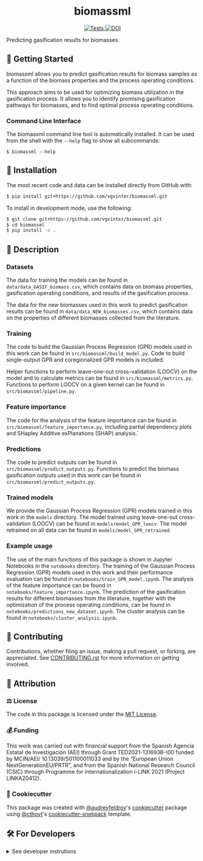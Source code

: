 <!--
<p align="center">
  <img src="https://github.com/vgvinter/biomassml/raw/main/docs/source/logo.png" height="150">
</p>
-->

<h1 align="center">
  biomassml
</h1>

<p align="center">
    <a href="https://github.com/vgvinter/biomassml/actions?query=workflow%3ATests">
        <img alt="Tests" src="https://github.com/vgvinter/biomassml/workflows/Tests/badge.svg" />
    </a>
    <!--
    <a href="https://github.com/cthoyt/cookiecutter-python-package">
        <img alt="Cookiecutter template from @cthoyt" src="https://img.shields.io/badge/Cookiecutter-python--package-yellow" /> 
    </a>
    -->
    <a href="https://zenodo.org/badge/latestdoi/455565709">
        <img src="https://zenodo.org/badge/455565709.svg" alt="DOI">
    </a>
</p>

Predicting gasification results for biomasses.

## 💪 Getting Started

biomassml allows you to predict gasification results for biomass samples as a function of the biomass properties and the process operating conditions.

This approach aims to be used for optimizing biomass utilization in the gasification process. It allows you to identify promising gasification pathways for biomasses, and to find optimal process operating conditions.

### Command Line Interface

The biomassml command line tool is automatically installed. It can
be used from the shell with the `--help` flag to show all subcommands:

```shell
$ biomassml --help
```

## 🚀 Installation

<!-- Uncomment this section after your first ``tox -e finish``
The most recent release can be installed from
[PyPI](https://pypi.org/project/biomassml/) with:

```bash
$ pip install biomassml
```
-->

The most recent code and data can be installed directly from GitHub with:

```bash
$ pip install git+https://github.com/vgvinter/biomassml.git
```

To install in development mode, use the following:

```bash
$ git clone git+https://github.com/vgvinter/biomassml.git
$ cd biomassml
$ pip install -e .
```

## :memo: Description

### Datasets

The data for training the models can be found in `data/data_GASIF_biomass.csv`, which contains data on biomass properties, gasification operating conditions, and results of the gasification process.

The data for the new biomasses used in this work to predict gasification results can be found in `data/data_NEW_biomasses.csv`, which contains data on the properties of different biomasses collected from the literature.

### Training

The code to build the Gaussian Process Regression (GPR) models used in this work can be found in `src/biomassml/build_model.py`. Code to build single-output GPR and coregionalized GPR models is included.

Helper functions to perform leave-one-out cross-validation (LOOCV) on the model and to calculate metrics can be found in `src/biomassml/metrics.py`. Functions to perform LOOCV on a given kernel can be found in `src/biomassml/pipeline.py`.

### Feature importance

The code for the analysis of the feature importance can be found in `src/biomassml/feature_importance.py`, including partial dependency plots and SHapley Additive exPlanations (SHAP) analysis.`

### Predictions

The code to predict outputs can be found in `src/biomassml/predict_outputs.py`. Functions to predict the biomass gasification outputs used in this work can be found in `src/biomassml/predict_outputs.py`.

### Trained models

We provide the Gaussian Process Regression (GPR) models trained in this work in the `models` directory. The model trained using leave-one-out cross-validation (LOOCV) can be found in `models/model_GPR_loocv`. The model retrained on all data can be found in `models/model_GPR_retrained`.

### Example usage

The use of the main functions of this package is shown in Jupyter Notebooks in the `notebooks` directory. The training of the Gaussian Process Regression (GPR) models used in this work and their performance evaluation can be found in `notebooks/train_GPR_model.ipynb`. The analysis of the feature importance can be found in `notebooks/feature_importance.ipynb`. The prediction of the gasification results for different biomasses from the literature, together with the optimization of the process operating conditions, can be found in `notebooks/predictions_new_dataset.ipynb`. The cluster analysis can be found in `notebooks/cluster_analysis.ipynb`.

## 👐 Contributing

Contributions, whether filing an issue, making a pull request, or forking, are appreciated. See
[CONTRIBUTING.rst](https://github.com/vgvinter/biomassml/blob/main/CONTRIBUTING.rst) for more information on getting involved.

## 👋 Attribution

### ⚖️ License

The code in this package is licensed under the [MIT License](https://github.com/vgvinter/biomassml/blob/main/LICENSE).

<!--
### 📖 Citation

Citation goes here!
-->

<!--
### 🎁 Support

This project has been supported by the following organizations (in alphabetical order):

- [Harvard Program in Therapeutic Science - Laboratory of Systems Pharmacology](https://hits.harvard.edu/the-program/laboratory-of-systems-pharmacology/)

-->

### 💰 Funding

This work was carried out with financial support from the Spanish Agencia Estatal de Investigación (AEI) through Grant TED2021-131693B-I00 funded by MCIN/AEI/ 10.13039/501100011033 and by the “European Union NextGenerationEU/PRTR”, and from the Spanish National Research Council (CSIC) through Programme for internationalization i-LINK 2021 (Project LINKA20412).

<!--
This project has been supported by the following grants:

| Funding Body                                             | Program                                                                                                                       | Grant           |
|----------------------------------------------------------|-------------------------------------------------------------------------------------------------------------------------------|-----------------|
| DARPA                                                    | [Automating Scientific Knowledge Extraction (ASKE)](https://www.darpa.mil/program/automating-scientific-knowledge-extraction) | HR00111990009   |
-->

### 🍪 Cookiecutter

This package was created with [@audreyfeldroy](https://github.com/audreyfeldroy)'s
[cookiecutter](https://github.com/cookiecutter/cookiecutter) package using [@cthoyt](https://github.com/cthoyt)'s
[cookiecutter-snekpack](https://github.com/cthoyt/cookiecutter-snekpack) template.

## 🛠️ For Developers

<details>
  <summary>See developer instrutions</summary>

  
The final section of the README is for if you want to get involved by making a code contribution.

### ❓ Testing

After cloning the repository and installing `tox` with `pip install tox`, the unit tests in the `tests/` folder can be
run reproducibly with:

```shell
$ tox
```

Additionally, these tests are automatically re-run with each commit in a [GitHub Action](https://github.com/vgvinter/biomassml/actions?query=workflow%3ATests).

### 📦 Making a Release

After installing the package in development mode and installing
`tox` with `pip install tox`, the commands for making a new release are contained within the `finish` environment
in `tox.ini`. Run the following from the shell:

```shell
$ tox -e finish
```

This script does the following:

1. Uses BumpVersion to switch the version number in the `setup.cfg` and
   `src/biomassml/version.py` to not have the `-dev` suffix
2. Packages the code in both a tar archive and a wheel
3. Uploads to PyPI using `twine`. Be sure to have a `.pypirc` file configured to avoid the need for manual input at this
   step
4. Push to GitHub. You'll need to make a release going with the commit where the version was bumped.
5. Bump the version to the next patch. If you made big changes and want to bump the version by minor, you can
   use `tox -e bumpversion minor` after.
</details>
